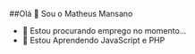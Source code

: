 ##Olá 👋 Sou o Matheus Mansano

- 🔭 Estou procurando emprego no momento...
- 🌱 Estou Aprendendo JavaScript e PHP
<div>
  <a href
  <img align-"center" alt-"Math-gif" src"https://clubedosgeeks.com.br/wp-content/uploads/2016/01/funcionou.gif">
     
  <div>
  

